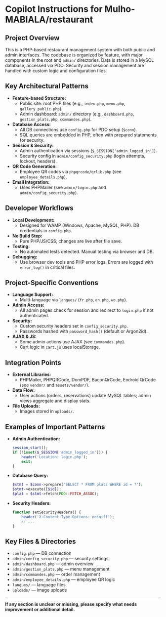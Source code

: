 # Copilot Instructions for Mulho-MABIALA/restaurant

## Project Overview

This is a PHP-based restaurant management system with both public and admin interfaces. The codebase is organized by feature, with major components in the root and `admin/` directories. Data is stored in a MySQL database, accessed via PDO. Security and session management are handled with custom logic and configuration files.

## Key Architectural Patterns

- **Feature-based Structure:**
  - Public site: root PHP files (e.g., `index.php`, `menu.php`, `gallery_public.php`).
  - Admin dashboard: `admin/` directory (e.g., `dashboard.php`, `gestion_plats.php`, `commandes.php`).
- **Database Access:**
  - All DB connections use `config.php` for PDO setup (`$conn`).
  - SQL queries are embedded in PHP, often with prepared statements for security.
- **Session & Security:**
  - Admin authentication via sessions (`$_SESSION['admin_logged_in']`).
  - Security config in `admin/config_security.php` (login attempts, lockout, headers).
- **QR Code Generation:**
  - Employee QR codes via `phpqrcode/qrlib.php` (see `employee_details.php`).
- **Email Integration:**
  - Uses PHPMailer (see `admin/login.php` and `admin/config_security.php`).

## Developer Workflows

- **Local Development:**
  - Designed for WAMP (Windows, Apache, MySQL, PHP). DB credentials in `config.php`.
- **No Build Step:**
  - Pure PHP/JS/CSS; changes are live after file save.
- **Testing:**
  - No automated tests detected. Manual testing via browser and DB.
- **Debugging:**
  - Use browser dev tools and PHP error logs. Errors are logged with `error_log()` in critical files.

## Project-Specific Conventions

- **Language Support:**
  - Multi-language via `langues/` (`fr.php`, `en.php`, `wo.php`).
- **Admin Access:**
  - All admin pages check for session and redirect to `login.php` if not authenticated.
- **Security:**
  - Custom security headers set in `config_security.php`.
  - Passwords hashed with `password_hash()` (default or Argon2id).
- **AJAX & JS:**
  - Some admin actions use AJAX (see `commandes.php`).
  - Cart logic in `cart.js` uses localStorage.

## Integration Points

- **External Libraries:**
  - PHPMailer, PHPQRCode, DomPDF, BaconQrCode, Endroid QrCode (see `vendor/` and `assets/vendor/`).
- **Data Flow:**
  - User actions (orders, reservations) update MySQL tables; admin views aggregate and display stats.
- **File Uploads:**
  - Images stored in `uploads/`.

## Examples of Important Patterns

- **Admin Authentication:**
  ```php
  session_start();
  if (!isset($_SESSION['admin_logged_in'])) {
      header('Location: login.php');
      exit;
  }
  ```
- **Database Query:**
  ```php
  $stmt = $conn->prepare("SELECT * FROM plats WHERE id = ?");
  $stmt->execute([$id]);
  $plat = $stmt->fetch(PDO::FETCH_ASSOC);
  ```
- **Security Headers:**
  ```php
  function setSecurityHeaders() {
      header('X-Content-Type-Options: nosniff');
      // ...
  }
  ```

## Key Files & Directories

- `config.php` — DB connection
- `admin/config_security.php` — security settings
- `admin/dashboard.php` — admin overview
- `admin/gestion_plats.php` — menu management
- `admin/commandes.php` — order management
- `admin/employee_details.php` — employee QR logic
- `langues/` — language files
- `uploads/` — image uploads

---

**If any section is unclear or missing, please specify what needs improvement or additional detail.**
